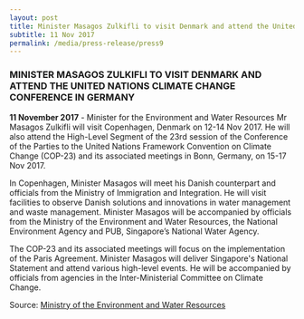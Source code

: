 ```yaml
---
layout: post
title: Minister Masagos Zulkifli to visit Denmark and attend the United Nations Climate Change Conference in Germany
subtitle: 11 Nov 2017
permalink: /media/press-release/press9
---
```


### MINISTER MASAGOS ZULKIFLI TO VISIT DENMARK AND ATTEND THE UNITED NATIONS CLIMATE CHANGE CONFERENCE IN GERMANY

**11 November 2017** - Minister for the Environment and Water Resources Mr Masagos Zulkifli will visit Copenhagen, Denmark on 12-14 Nov 2017. He will also attend the High-Level Segment of the 23rd session of the Conference of the Parties to the United Nations Framework Convention on Climate Change (COP-23) and its associated meetings in Bonn, Germany, on 15-17 Nov 2017.

In Copenhagen, Minister Masagos will meet his Danish counterpart and officials from the Ministry of Immigration and Integration. He will visit facilities to observe Danish solutions and innovations in water management and waste management. Minister Masagos will be accompanied by officials from the Ministry of the Environment and Water Resources, the National Environment Agency and PUB, Singapore’s National Water Agency.

The COP-23 and its associated meetings will focus on the implementation of the Paris Agreement. Minister Masagos will deliver Singapore's National Statement and attend various high-level events. He will be accompanied by officials from agencies in the Inter-Ministerial Committee on Climate Change.

Source: [<a href="https://www.mewr.gov.sg/news/minister-masagos-zulkifli-to-visit-denmark-and-attend-the-united-nations-climate-change-conference-in-germany" target="_blank">Ministry of the Environment and Water Resources</a>](https://www.mewr.gov.sg/news/minister-masagos-zulkifli-to-visit-denmark-and-attend-the-united-nations-climate-change-conference-in-germany)